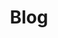 ---
title: "Blog"
draft: false
description: "Articles sur le numérique et le product management."
menu:
  main:
    identifier: "blog"
    weight: 300
    parent: ""
---